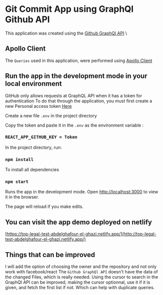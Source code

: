 # Git Commit App using GraphQl Github API

This application was created using the [Github GraphQl API](https://docs.github.com/en/graphql) \

## Apollo Client

The `Queries` used in this application, were performed using [Apollo Client](https://www.apollographql.com/docs/react/)

## Run the app in the development mode in your local environment

GitHub only allows requests at GraphQL API when it has a token for authentication
To do that through the application, you must first create a
new Personal access token [Here](https://github.com/settings/tokens)

Create a new file `.env` in the project directory

Copy the token and paste it in the `.env` as the environment variable :

### `REACT_APP_GITHUB_KEY = Token`

In the project directory, run:

### `npm install`

To install all dependencies

### `npm start`

Runs the app in the development mode.
Open [http://localhost:3000](http://localhost:3000) to view it in the browser.

The page will reload if you make edits.

## You can visit the app demo deployed on netlify

[https://top-legal-test-abdelghafour-el-ghazi.netlify.app/](http://top-legal-test-abdelghafour-el-ghazi.netlify.app/)

## Things that can be improved

I will add the option of choosing the owner and the repository
and not only work with facebook/react
The `Github GraphQl API` doesn't have the data of the changed Files,
which is really needed.
Using the cursor to search in the GraphQl API can be improved, making the cursor optionnal,
use it if it is given, and fetch the first list if not.
Which can help with duplicate queries.
